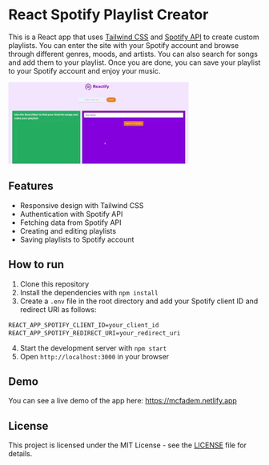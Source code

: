 # React Spotify Playlist Creator

This is a React app that uses [Tailwind CSS](https://tailwindcss.com/) and [Spotify API](https://developer.spotify.com/documentation/web-api/) to create custom playlists. You can enter the site with your Spotify account and browse through different genres, moods, and artists. You can also search for songs and add them to your playlist. Once you are done, you can save your playlist to your Spotify account and enjoy your music.

![Gif](reactify.gif)

## Features

- Responsive design with Tailwind CSS
- Authentication with Spotify API
- Fetching data from Spotify API
- Creating and editing playlists
- Saving playlists to Spotify account

## How to run

1. Clone this repository
2. Install the dependencies with `npm install`
3. Create a `.env` file in the root directory and add your Spotify client ID and redirect URI as follows:
```
REACT_APP_SPOTIFY_CLIENT_ID=your_client_id REACT_APP_SPOTIFY_REDIRECT_URI=your_redirect_uri
```
4. Start the development server with `npm start`
5. Open `http://localhost:3000` in your browser

## Demo

You can see a live demo of the app here: https://mcfadem.netlify.app

## License

This project is licensed under the MIT License - see the [LICENSE](LICENSE) file for details.